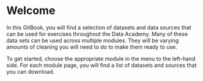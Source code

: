 # Welcome

In this GitBook, you will find a selection of datasets and data sources that can be used for exercises throughout the Data Academy. Many of these data sets can be used across multiple modules. They will be varying amounts of cleaning you will need to do to make them ready to use.

To get started, choose the appropriate module in the menu to the left-hand side. For each module page, you will find a list of datasets and sources that you can download.

